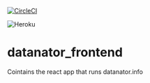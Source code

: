 [![CircleCI](https://circleci.com/gh/KarrLab/datanator_frontend/tree/master.svg?style=svg&circle-token=0e744627a6d34c260e7e9c496418e03c313683b5)](https://circleci.com/gh/KarrLab/datanator_frontend/tree/master)

![Heroku](https://heroku-badges.herokuapp.com/?app=datanator-frontend)

# datanator_frontend
Cointains the react app that runs datanator.info
